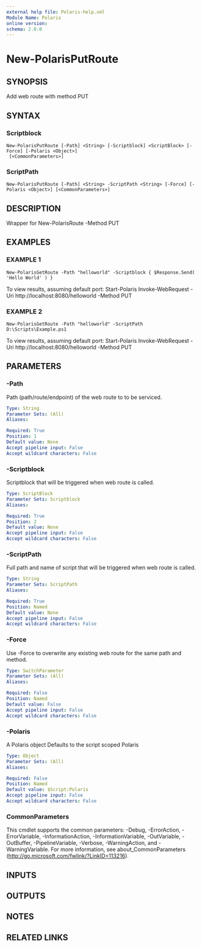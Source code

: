 ```yaml
---
external help file: Polaris-help.xml
Module Name: Polaris
online version:
schema: 2.0.0
---
```


# New-PolarisPutRoute

## SYNOPSIS
Add web route with method PUT

## SYNTAX

### Scriptblock
```
New-PolarisPutRoute [-Path] <String> [-Scriptblock] <ScriptBlock> [-Force] [-Polaris <Object>]
 [<CommonParameters>]
```

### ScriptPath
```
New-PolarisPutRoute [-Path] <String> -ScriptPath <String> [-Force] [-Polaris <Object>] [<CommonParameters>]
```

## DESCRIPTION
Wrapper for New-PolarisRoute -Method PUT

## EXAMPLES

### EXAMPLE 1
```
New-PolarisGetRoute -Path "helloworld" -Scriptblock { $Response.Send( 'Hello World' ) }
```

To view results, assuming default port:
Start-Polaris
Invoke-WebRequest -Uri http://localhost:8080/helloworld -Method PUT

### EXAMPLE 2
```
New-PolarisGetRoute -Path "helloworld" -ScriptPath D:\Scripts\Example.ps1
```

To view results, assuming default port:
Start-Polaris
Invoke-WebRequest -Uri http://localhost:8080/helloworld -Method PUT

## PARAMETERS

### -Path
Path (path/route/endpoint) of the web route to to be serviced.

```yaml
Type: String
Parameter Sets: (All)
Aliases:

Required: True
Position: 1
Default value: None
Accept pipeline input: False
Accept wildcard characters: False
```

### -Scriptblock
Scriptblock that will be triggered when web route is called.

```yaml
Type: ScriptBlock
Parameter Sets: Scriptblock
Aliases:

Required: True
Position: 2
Default value: None
Accept pipeline input: False
Accept wildcard characters: False
```

### -ScriptPath
Full path and name of script that will be triggered when web route is called.

```yaml
Type: String
Parameter Sets: ScriptPath
Aliases:

Required: True
Position: Named
Default value: None
Accept pipeline input: False
Accept wildcard characters: False
```

### -Force
Use -Force to overwrite any existing web route for the same path and method.

```yaml
Type: SwitchParameter
Parameter Sets: (All)
Aliases:

Required: False
Position: Named
Default value: False
Accept pipeline input: False
Accept wildcard characters: False
```

### -Polaris
A Polaris object
Defaults to the script scoped Polaris

```yaml
Type: Object
Parameter Sets: (All)
Aliases:

Required: False
Position: Named
Default value: $Script:Polaris
Accept pipeline input: False
Accept wildcard characters: False
```

### CommonParameters
This cmdlet supports the common parameters: -Debug, -ErrorAction, -ErrorVariable, -InformationAction, -InformationVariable, -OutVariable, -OutBuffer, -PipelineVariable, -Verbose, -WarningAction, and -WarningVariable. For more information, see about_CommonParameters (http://go.microsoft.com/fwlink/?LinkID=113216).

## INPUTS

## OUTPUTS

## NOTES

## RELATED LINKS
